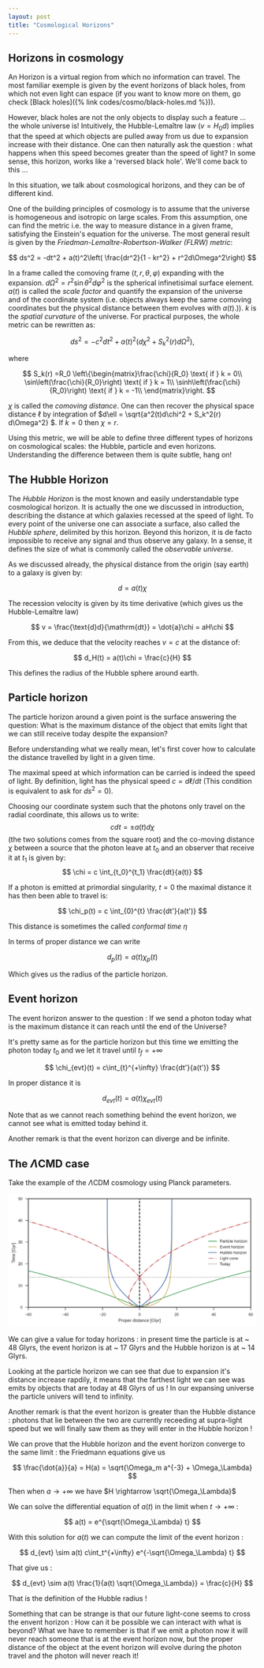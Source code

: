 ```yaml
---
layout: post
title: "Cosmological Horizons"
---
```


## Horizons in cosmology

An Horizon is a virtual region from which no information can travel. The most familiar exemple is given by the event horizons of black holes, from which not even light can espace (if you want to know more on them, go check [Black holes]({% link codes/cosmo/black-holes.md %})).

However, black holes are not the only objects to display such a feature ... the whole universe is! Intuitively, the Hubble-Lemaître law ($v = H_0d$) implies that the speed at which objects are pulled away from us due to expansion increase with their distance. One can then naturally ask the question : what happens when this speed becomes greater than the speed of light? In some sense, this horizon, works like a 'reversed black hole'. We'll come back to this ...

In this situation, we talk about cosmological horizons, and they can be of different kind.

One of the building principles of cosmology is to assume that the universe is homogeneous and isotropic on large scales. From this assumption, one can find the metric i.e. the way to measure distance in a given frame, satisfying the Einstein's equation for the universe.
The most general result is given by the *Friedman-Lemaître-Robertson-Walker (FLRW) metric*:

$$ 
ds^2 = -dt^2 + a(t)^2\left( \frac{dr^2}{1 - kr^2}  + r^2d\Omega^2\right) 
$$

In a frame called the comoving frame $(t,r,\theta,\varphi)$ expanding with the expansion. $d\Omega^2 = r^2\sin\theta^2 d\varphi^2$ is the spherical infinetisimal surface element. $a(t)$ is called the *scale factor* and quantify the expansion of the universe and of the coordinate system (i.e. objects always keep the same comoving coordinates but the physical distance between them evolves with $a(t)$.)). $k$ is the *spatial curvature* of the universe.
For practical purposes, the whole metric can be rewritten as:

$$ 
ds^2 = -c^2dt^2 + a(t)^2\left(d\chi^2 + S_k^2(r) d\Omega^2\right), 
$$

where

$$ 
S_k(r) =R_0 \left\{\begin{matrix}\frac{\chi}{R_0} \text{ if } k = 0\\
                 \sin\left(\frac{\chi}{R_0}\right) \text{ if } k = 1\\
                  \sinh\left(\frac{\chi}{R_0}\right) \text{ if } k = -1\\
            \end{matrix}\right. 
$$

$\chi$ is called the *comoving distance*. One can then recover the physical space distance $\ell$ by integration of $d\ell = \sqrt{a^2(t)d\chi^2 + S_k^2(r) d\Omega^2} $.
If $k=0$ then $\chi = r$. 

Using this metric, we will be able to define three different types of horizons on cosmological scales: the Hubble, particle and even horizons. Understanding the difference between them is quite subtle, hang on!

## The Hubble Horizon

The *Hubble Horizon* is the most known and easily understandable type cosmological horizon. It is actually the one we discussed in introduction, describing the distance at which galaxies recessed at the speed of light. To every point of the universe one can associate a surface, also called the *Hubble sphere*, delimited by this horizon. Beyond this horizon, it is de facto impossible to receive any signal and thus observe any galaxy. In a sense, it defines the size of what is commonly called the *observable universe*.

As we discussed already, the physical distance from the origin (say earth) to a galaxy is given by:

$$ 
d = a(t)\chi 
$$

The recession velocity is given by its time derivative (which gives us  the Hubble-Lemaître law)

$$ 
v = \frac{\text{d}d}{\mathrm{dt}} = \dot{a}\chi = aH\chi
$$

From this, we deduce that the velocity reaches $v = c$ at the distance of:

$$ 
d_H(t) = a(t)\chi = \frac{c}{H}
$$

This defines the radius of the Hubble sphere around earth.

## Particle horizon

The particle horizon around a given point is the surface answering the question:  What is the maximum distance of the object that emits light that we can still receive today despite the expansion? 

Before understanding what we really mean, let's first cover how to calculate the distance travelled by light in a given time.

The maximal speed at which information can be carried is indeed the speed of light. By definition, light has the physical speed $c = d\ell/dt$ (This condition is equivalent to ask for $ds^2=0$).

Choosing our coordinate system such that the photons only travel on the radial coordinate, this allows us to write:
$$ 
cdt = \pm a(t) d\chi 
$$
(the two solutions comes from the square root) and the co-moving distance $\chi$ between a source that the photon leave at $t_0$ and an observer that receive it at $t_1$ is given by:
$$ 
\chi = c \int_{t_0}^{t_1} \frac{dt}{a(t)} 
$$

If a photon is emitted at primordial singularity, $t = 0$ the maximal distance it has then been able to travel is:

$$
\chi_p(t) = c \int_{0}^{t} \frac{dt'}{a(t')} 
$$

This distance is sometimes the called *conformal time* $\eta$

In terms of proper distance we can write

$$ 
d_p(t) = a(t)\chi_p(t)
$$

Which gives us the radius of the particle horizon.

## Event horizon

The event horizon answer to the question : If we send a photon today what is the maximum distance it can reach until the end of the Universe?

It's pretty same as for the particle horizon but this time we emitting the photon today $t_0$ and we let it travel until $t_f = +\infty$

$$ 
\chi_{evt}(t) = c\int_{t}^{+\infty} \frac{dt'}{a(t')} 
$$

In proper distance it is

$$
d_{evt}(t) = a(t)\chi_{evt}(t)
$$

Note that as we cannot reach something behind the event horizon, we cannot see what is emitted today behind it.

Another remark is that the event horizon can diverge and be infinite.

## The $\Lambda$CMD case 
Take the example of the $\Lambda$CDM cosmology using Planck parameters.

   ![my image](./images/LCDMhorizons.png "my image") 
  
We can give a value for today horizons : in present time the particle is at ~ 48 Glyrs, the event horizon is at ~ 17 Glyrs and the Hubble horizon is at ~ 14 Glyrs.

Looking at the particle horizon we can see that due to expansion it's distance increase rapdily, it means that the farthest light we can see was emits by objects that are today at 48 Glyrs of us ! In our expansing universe the particle univers will tend to infinity.

Another remark is that the event horizon is greater than the Hubble distance : photons that lie between the two are currently receeding at supra-light speed but we will finally saw them as they will enter in the Hubble horizon ! 

We can prove that the Hubble horizon and the event horizon converge to the same limit :
the Friedmann equations give us 

$$
\frac{\dot{a}}{a} = H(a) = \sqrt{\Omega_m a^{-3} + \Omega_\Lambda}
$$

Then when $a \rightarrow +\infty$ we have $H \rightarrow \sqrt{\Omega_\Lambda}$

We can solve the differential equation of $a(t)$ in the limit when $t \rightarrow +\infty$ :

$$
a(t) = e^{\sqrt{\Omega_\Lambda} t}
$$

With this solution for $a(t)$ we can compute the limit of the event horizon :

$$
d_{evt} \sim a(t) c\int_t^{+\infty} e^{-\sqrt{\Omega_\Lambda} t}
$$

That give us :

$$ 
d_{evt} \sim a(t) \frac{1}{a(t) \sqrt{\Omega_\Lambda}} = \frac{c}{H} 
$$

That is the definition of the Hubble radius !


Something that can be strange is that our future light-cone seems to cross the envent horizon : How can it be possible we can interact with what is beyond? What we have to remember is that if we emit a photon now it will never reach someone that is at the event horizon now, but the proper distance of the object at the event horizon will evolve during the photon travel and the photon will never reach it!
